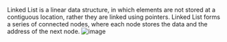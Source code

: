 Linked List is a linear data structure, in which elements are not stored at a contiguous location, rather they are linked using pointers. Linked List forms a series of connected nodes, where each node stores the data and the address of the next node.
![image](https://github.com/azzaguesmi00/holbertonschool-low_level_programming/assets/148862332/2d697ea9-354c-4db4-ae26-0478b95e766c)
